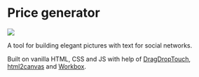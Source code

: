 # Price generator
[![](https://img.shields.io/badge/Published-dontliem1.github.io%2Fprice--generator%2F-brightgreen)](https://dontliem1.github.io/price-generator/)

A tool for building elegant pictures with text for social networks.

Built on vanilla HTML, CSS and JS with help of [DragDropTouch](https://github.com/Bernardo-Castilho/dragdroptouch), [html2canvas](https://github.com/niklasvh/html2canvas) and [Workbox](https://github.com/GoogleChrome/workbox).
